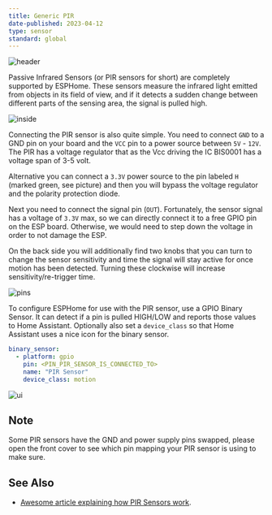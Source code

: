 ```yaml
---
title: Generic PIR
date-published: 2023-04-12
type: sensor
standard: global
---
```


![header](/pir-header.jpg)

Passive Infrared Sensors (or PIR sensors for short) are completely
supported by ESPHome. These sensors measure the infrared light emitted
from objects in its field of view, and if it detects a sudden change
between different parts of the sensing area, the signal is pulled high.

![inside](/pir-inside.jpg)

Connecting the PIR sensor is also quite simple. You need to connect
`GND` to a GND pin on your board and the `VCC` pin to a power source
between `5V` - `12V`. The PIR has a voltage regulator that as the Vcc
driving the IC BIS0001 has a voltage span of 3-5 volt.

Alternative you can connect a `3.3V` power source to the pin labeled
`H` (marked green, see picture) and then you will bypass the voltage
regulator and the polarity protection diode.

Next you need to connect the signal pin (`OUT`). Fortunately, the sensor
signal has a voltage of `3.3V` max, so we can directly connect it to a
free GPIO pin on the ESP board. Otherwise, we would need to step down
the voltage in order to not damage the ESP.

On the back side you will additionally find two knobs that you can turn
to change the sensor sensitivity and time the signal will stay active
for once motion has been detected. Turning these clockwise will increase
sensitivity/re-trigger time.

![pins](/pir-pins.jpg)

To configure ESPHome for use with the PIR sensor, use a
GPIO Binary Sensor. It can detect if a pin is pulled HIGH/LOW and reports those
values to Home Assistant. Optionally also set a `device_class` so that
Home Assistant uses a nice icon for the binary sensor.

``` yaml
binary_sensor:
  - platform: gpio
    pin: <PIN_PIR_SENSOR_IS_CONNECTED_TO>
    name: "PIR Sensor"
    device_class: motion
```

![ui](/pir-ui.png)

## Note

Some PIR sensors have the GND and power supply pins swapped, please open
the front cover to see which pin mapping your PIR sensor is using to
make sure.

## See Also

- [Awesome article explaining how PIR Sensors work](https://learn.adafruit.com/pir-passive-infrared-proximity-motion-sensor/how-pirs-work).

